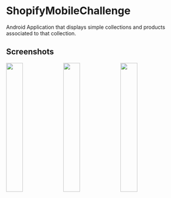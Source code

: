 # ShopifyMobileChallenge
Android Application that displays simple collections and products associated to that collection.

## Screenshots
<p float="left">
  <img src="https://scontent.fyyz1-1.fna.fbcdn.net/v/t1.15752-9/50241651_2074133305998346_258466205545791488_n.jpg?_nc_cat=105&_nc_ht=scontent.fyyz1-1.fna&oh=65b68ae02edc0384ea683d4036965c43&oe=5CD0585C" height="30%" width="30%">
  <img src="https://scontent.fyyz1-1.fna.fbcdn.net/v/t1.15752-9/50247504_399642610805176_745836167760445440_n.jpg?_nc_cat=105&_nc_ht=scontent.fyyz1-1.fna&oh=950f04aece8181c61fe4cc6637697d6f&oe=5CC3ABB1" height="30%" width="30%">
  <img src="https://scontent.fyyz1-1.fna.fbcdn.net/v/t1.15752-9/50439783_278295069516072_2961956863484100608_n.jpg?_nc_cat=107&_nc_ht=scontent.fyyz1-1.fna&oh=5c5f6a4ea7371eba763e8a397117532a&oe=5CBC4E61" height="30%" width="30%">
  </p>
